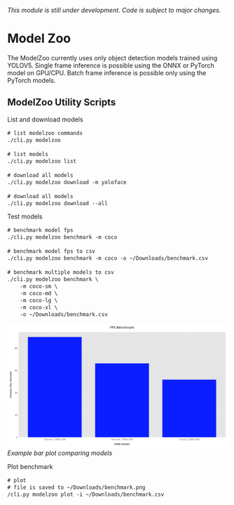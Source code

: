 *This module is still under development. Code is subject to major changes.*

# Model Zoo

The ModelZoo currently uses only object detection models trained using YOLOV5. Single frame inference is possible using the ONNX or PyTorch model on GPU/CPU. Batch frame inference is possible only using the PyTorch models.


## ModelZoo Utility Scripts

List and download models
```
# list modelzoo commands
./cli.py modelzoo

# list models
./cli.py modelzoo list

# download all models
./cli.py modelzoo download -m yoloface

# download all models
./cli.py modelzoo download --all

```

Test models
```
# benchmark model fps
./cli.py modelzoo benchmark -m coco

# benchmark model fps to csv
./cli.py modelzoo benchmark -m coco -o ~/Downloads/benchmark.csv

# benchmark multiple models to csv
./cli.py modelzoo benchmark \
    -m coco-sm \
    -m coco-md \
    -m coco-lg \
    -m coco-xl \
    -o ~/Downloads/benchmark.csv
```


![](assets/modelzoo/benchmark.png)*Example bar plot comparing models*

Plot benchmark
```
# plot
# file is saved to ~/Downloads/benchmark.png
/cli.py modelzoo plot -i ~/Downloads/benchmark.csv
```


